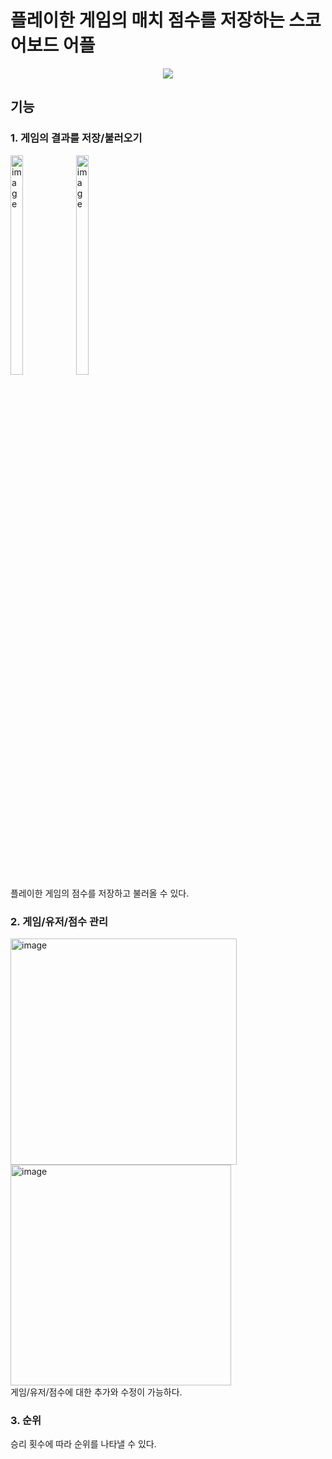 # 플레이한 게임의 매치 점수를 저장하는 스코어보드 어플
<div align="center">
  <img src="https://img.shields.io/badge/Android-3DDC84?style=for-the-badge&logo=Android&logoColor=white">
</div>

## 기능
### 1. 게임의 결과를 저장/불러오기
<div align="center>
  <img alt="image" src="https://user-images.githubusercontent.com/110277768/222734359-aa6290ea-7761-45bd-98d0-cee7286c7b18.png" width="20%" height="30%">
  <img alt="image" src="https://user-images.githubusercontent.com/110277768/222734475-99b5c562-4ec1-4a11-8a39-93c0dcc7b831.png" width="20%" height="30%">
  <img alt="image" src="https://user-images.githubusercontent.com/110277768/222734557-41ea08ff-e5ef-4117-9895-9af8308dc27b.png" width="20%" height="30%">
</div>
플레이한 게임의 점수를 저장하고 불러올 수 있다.

### 2. 게임/유저/점수 관리
<div align="center>
  <img width="359" alt="image" src="https://user-images.githubusercontent.com/110277768/222734786-4a143ef1-6148-4fc1-8dab-d42db5b73e77.png">
  <img width="362" alt="image" src="https://user-images.githubusercontent.com/110277768/222734892-c5ee813d-edde-43e8-9bc9-918bafb42181.png">
  <img width="353" alt="image" src="https://user-images.githubusercontent.com/110277768/222734241-50baa568-4ad7-4ca6-8c25-558700f786a8.png">
</div>
게임/유저/점수에 대한 추가와 수정이 가능하다.

### 3. 순위

승리 횟수에 따라 순위를 나타낼 수 있다.
